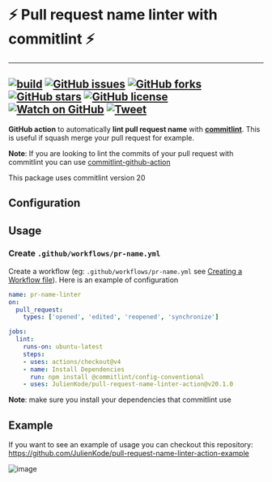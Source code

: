 # ⚡️ Pull request name linter with commitlint ⚡️
---
[![build](https://github.com/JulienKode/pull-request-name-linter-action/workflows/build/badge.svg)](https://github.com/JulienKode/pull-request-name-linter-action/actions)
[![GitHub issues](https://img.shields.io/github/issues/JulienKode/pull-request-name-linter-action?style=flat-square)](https://github.com/JulienKode/pull-request-name-linter-action/issues)
[![GitHub forks](https://img.shields.io/github/forks/JulienKode/pull-request-name-linter-action?style=flat-square)](https://github.com/JulienKode/pull-request-name-linter-action/network)
[![GitHub stars](https://img.shields.io/github/stars/JulienKode/pull-request-name-linter-action?style=flat-square)](https://github.com/JulienKode/pull-request-name-linter-action/stargazers)
[![GitHub license](https://img.shields.io/github/license/JulienKode/pull-request-name-linter-action?style=flat-square)](https://github.com/JulienKode/pull-request-name-linter-action/blob/master/LICENSE)
[![Watch on GitHub](https://img.shields.io/github/watchers/JulienKode/pull-request-name-linter-action.svg?style=social)](https://github.com/JulienKode/pull-request-name-linter-action/watchers)
[![Tweet](https://img.shields.io/twitter/url/https/github.com/JulienKode/pull-request-name-linter-action.svg?style=social)](https://twitter.com/intent/tweet?text=Checkout%20this%20library%20https%3A%2F%2Fgithub.com%2FJulienKode%2Fpull-request-name-linter-action)
---

**GitHub action** to automatically **lint pull request name** with [**commitlint**](https://commitlint.js.org).
This is useful if squash merge your pull request for example.

**Note**: If you are looking to lint the commits of your pull request with commitlint you can use [commitlint-github-action](https://github.com/wagoid/commitlint-github-action)

This package uses commitlint version 20

## Configuration

## Usage

### Create `.github/workflows/pr-name.yml`

Create a workflow (eg: `.github/workflows/pr-name.yml` see [Creating a Workflow file](https://help.github.com/en/articles/configuring-a-workflow#creating-a-workflow-file)).
Here is an example of configuration

```yaml
name: pr-name-linter
on:
  pull_request:
    types: ['opened', 'edited', 'reopened', 'synchronize']

jobs:
  lint:
    runs-on: ubuntu-latest
    steps:
    - uses: actions/checkout@v4
    - name: Install Dependencies
      run: npm install @commitlint/config-conventional
    - uses: JulienKode/pull-request-name-linter-action@v20.1.0
```

**Note**: make sure you install your dependencies that commitlint use 

## Example 

If you want to see an example of usage you can checkout this repository: https://github.com/JulienKode/pull-request-name-linter-action-example

![image](https://user-images.githubusercontent.com/7658664/80835181-8a7cc280-8bf2-11ea-932b-7a954db6bf60.png)

